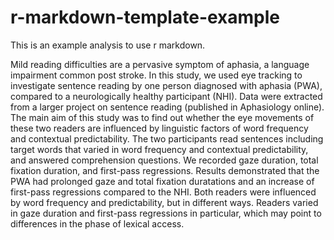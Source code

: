 # r-markdown-template-example

This is an example analysis to use r markdown.


Mild reading difficulties are a pervasive symptom of aphasia, a language impairment common post stroke. In this study, we used eye tracking to investigate sentence reading by one person diagnosed with aphasia (PWA), compared to a neurologically healthy participant (NHI). Data were extracted from a larger project on sentence reading (published in Aphasiology online). The main aim of this study was to find out whether the eye movements of these two readers are influenced by linguistic factors of word frequency and contextual predictability. The two participants read sentences including target words that varied in word frequency and contextual predictability, and answered comprehension questions. We recorded gaze duration, total fixation duration, and first-pass regressions. Results demonstrated that the PWA had prolonged gaze and total fixation duratations and an increase of first-pass regressions compared to the NHI. Both readers were influenced by word frequency and predictability, but in different ways. Readers varied in gaze duration and first-pass regressions in particular, which may point to differences in the phase of lexical access.
